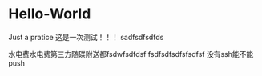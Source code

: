# Hello-World
Just a pratice
这是一次测试！！！
sadfsdfsdfds

水电费水电费第三方随碟附送都fsdwfsdfdsf
fsdfsdfsdfsfsdfsf
没有ssh能不能push